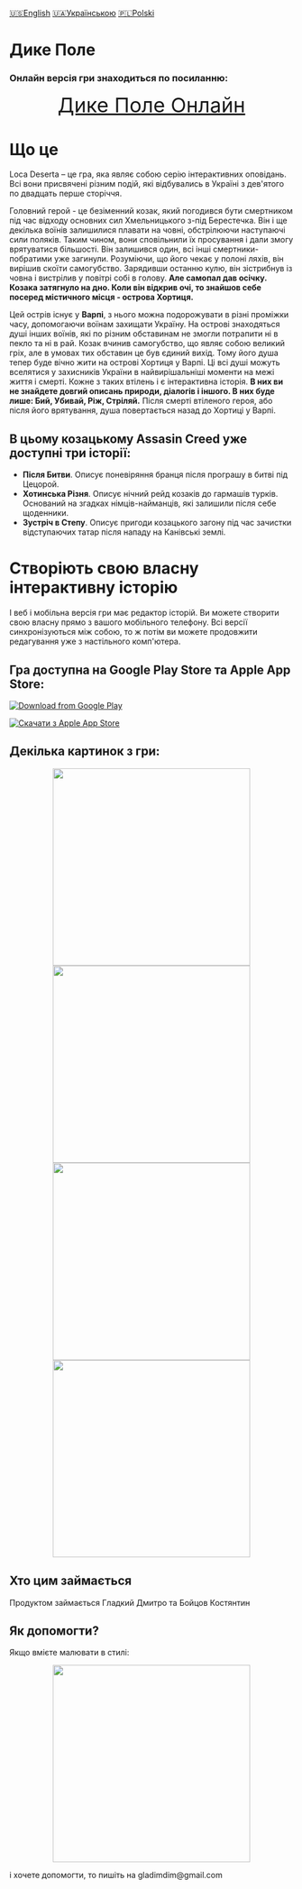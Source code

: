 [🇺🇸English](index_en.md)
[🇺🇦Українською](index.md)
[🇵🇱Polski](index_pl.md)

# Дике Полe

### Онлайн версія гри знаходиться по посиланню:
<p align="center">
<a style="font-size: 36px" href="https://locadeserta.com/game/">Дике Поле Онлайн</a>
</p>

# Що це

Loca Deserta – це гра, яка являє собою серію інтерактивних оповідань. Всі вони присвячені різним подій, які відбувались в Україні з дев'ятого по двадцать перше сторіччя. 

Головний герой - це безіменний козак, який погодився бути смертником під час відходу основних сил Хмельницького з-під Берестечка. Він і ще декілька воїнів залишилися плавати на човні, обстрілюючи наступаючі сили поляків. Таким чином, вони сповільнили їх просування і дали змогу врятуватися більшості. Він залишився один, всі інші смертники-побратими уже загинули. Розуміючи, що його чекає у полоні ляхів, він вирішив скоїти самогубство. Зарядивши останню кулю, він зістрибнув із човна і вистрілив у повітрі собі в голову. **Але самопал дав осічку. Козака затягнуло на дно. Коли він відкрив очі, то знайшов себе посеред містичного місця - острова Хортиця.**

Цей острів існує у **Варпі**, з нього можна подорожувати в різні проміжки часу, допомогаючи воїнам захищати Україну. На острові знаходяться душі інших воїнів, які по різним обставинам не змогли потрапити ні в пекло та ні в рай. Козак вчинив самогубство, що являє собою великий гріх, але в умовах тих обставин це був єдиний вихід. Тому його душа тепер буде вічно жити на острові Хортиця у Варпі. Ці всі душі можуть вселятися у захисників України в найвирішальніші моменти на межі життя і смерті. Кожне з таких втілень і є інтерактивна історія. **В них ви не знайдете довгий описань природи, діалогів і іншого. В них буде лише: Бий, Убивай, Ріж, Стріляй.** Після смерті втіленого героя, або після його врятування, душа повертається назад до Хортиці у Варпі.

## В цьому козацькому Assasin Creed уже доступні три історії: 

- **Після Битви**. Описує поневіряння бранця після програшу в битві під Цецорой.
- **Хотинська Різня**. Описує нічний рейд козаків до гармашів турків. Оснований на згадках німців-найманців, які залишили після себе щоденники.
- **Зустріч в Степу**. Описує пригоди козацького загону під час зачистки відступаючих татар після нападу на Канівські землі.

# Створіють свою власну інтерактивну історію

І веб і мобільна версія гри має редактор історій. Ви можете створити свою власну прямо з вашого мобільного телефону. Всі версії синхронізуються між собою, то ж потім ви можете продовжити редагування уже з настільного комп'ютера.

## Гра доступна на Google Play Store та Apple App Store:

[![Download from Google Play](images/play_store_badge.png)](https://play.google.com/store/apps/details?id=gladimdim.locadeserta)

[![Скачати з Apple App Store](images/appstore.svg)](https://apps.apple.com/us/app/loca-deserta/id1468068398)

## Декілька картинок з гри:
<p align="center">
  <img src="images/uk/screen1.png" width="350">
  <img src="images/uk/screen2.png" width="350">
  <img src="images/uk/screen3.png" width="350">
  <img src="images/uk/screen4.png" width="350">
</p>

## Хто цим займається

Продуктом займається Гладкий Дмитро та Бойцов Костянтин

## Як допомогти?

Якщо вмієте малювати в стилі: 
<p align="center">
  <img src="vesterfeld_example.jpg" width="350">
</p>
 і хочете допомогти, то пишіть на gladimdim@gmail.com

